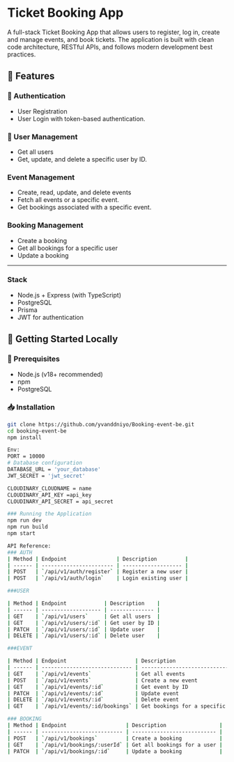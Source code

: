 # Ticket Booking App 

A full-stack Ticket Booking App that allows users to register, log in, create and manage events, and book tickets. The application is built with clean code architecture, RESTful APIs, and follows modern development best practices.

## 🌟 Features

### 🔐 Authentication
- User Registration
- User Login with token-based authentication.

### 👤 User Management
- Get all users
- Get, update, and delete a specific user by ID.

###  Event Management
- Create, read, update, and delete events
- Fetch all events or a specific event.
- Get bookings associated with a specific event.

###  Booking Management
- Create a booking
- Get all bookings for a specific user
- Update a booking

---
###  Stack
- Node.js + Express (with TypeScript)
- PostgreSQL 
- Prisma
- JWT for authentication

## 🚀 Getting Started Locally

### 🔧 Prerequisites

- Node.js (v18+ recommended)
- npm 
- PostgreSQL

### 📥 Installation


```bash
git clone https://github.com/yvanddniyo/Booking-event-be.git
cd booking-event-be
npm install

Env:
PORT = 10000
# Database configuration
DATABASE_URL = 'your_database'
JWT_SECRET = 'jwt_secret'

CLOUDINARY_CLOUDNAME = name
CLOUDINARY_API_KEY =api_key
CLOUDINARY_API_SECRET = api_secret

### Running the Application
npm run dev
npm run build
npm start

API Reference:
### AUTH
| Method | Endpoint                | Description         |
| ------ | ----------------------- | ------------------- |
| POST   | `/api/v1/auth/register` | Register a new user |
| POST   | `/api/v1/auth/login`    | Login existing user |

###USER

| Method | Endpoint            | Description    |
| ------ | ------------------- | -------------- |
| GET    | `/api/v1/users`     | Get all users  |
| GET    | `/api/v1/users/:id` | Get user by ID |
| PATCH  | `/api/v1/users/:id` | Update user    |
| DELETE | `/api/v1/users/:id` | Delete user    |

###EVENT

| Method | Endpoint                      | Description                       |
| ------ | ----------------------------- | --------------------------------- |
| GET    | `/api/v1/events`              | Get all events                    |
| POST   | `/api/v1/events`              | Create a new event                |
| GET    | `/api/v1/events/:id`          | Get event by ID                   |
| PATCH  | `/api/v1/events/:id`          | Update event                      |
| DELETE | `/api/v1/events/:id`          | Delete event                      |
| GET    | `/api/v1/events/:id/bookings` | Get bookings for a specific event |

### BOOKING
| Method | Endpoint                   | Description                 |
| ------ | -------------------------- | --------------------------- |
| POST   | `/api/v1/bookings`         | Create a booking            |
| GET    | `/api/v1/bookings/:userId` | Get all bookings for a user |
| PATCH  | `/api/v1/bookings/:id`     | Update a booking            |



